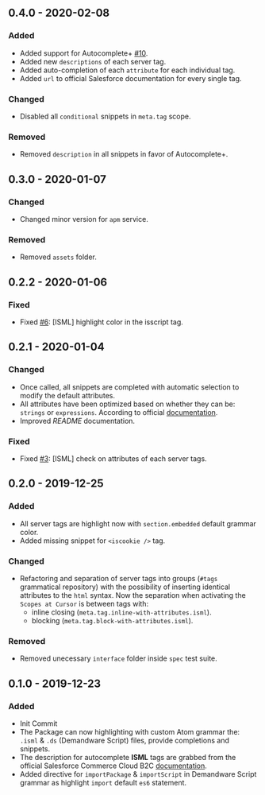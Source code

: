 ## 0.4.0 - 2020-02-08

### Added

-   Added support for Autocomplete&plus; [#10](https://github.com/matteobertoldo/language-sfcc/issues/10).
-   Added new `descriptions` of each server tag.
-   Added auto-completion of each `attribute` for each individual tag.
-   Added `url` to official Salesforce documentation for every single tag.

### Changed

-   Disabled all `conditional` snippets in `meta.tag` scope.

### Removed

-   Removed `description` in all snippets in favor of Autocomplete+.

## 0.3.0 - 2020-01-07

### Changed

-   Changed minor version for `apm` service.

### Removed

-   Removed `assets` folder.

## 0.2.2 - 2020-01-06

### Fixed

-   Fixed [#6](https://github.com/matteobertoldo/language-sfcc/issues/6): &#91;ISML&#93; highlight color in the isscript tag.

## 0.2.1 - 2020-01-04

### Changed

-   Once called, all snippets are completed with automatic selection to modify the default attributes.
-   All attributes have been optimized based on whether they can be: `strings` or `expressions`. According to official [documentation](https://documentation.b2c.commercecloud.salesforce.com/DOC2/topic/com.demandware.dochelp/ISML/ISML.html).
-   Improved _README_ documentation.

### Fixed

-   Fixed [#3](https://github.com/matteobertoldo/language-sfcc/issues/3): &#91;ISML&#93; check on attributes of each server tags.

## 0.2.0 - 2019-12-25

### Added

-   All server tags are highlight now with `section.embedded` default grammar color.
-   Added missing snippet for `<iscookie />` tag.

### Changed

-   Refactoring and separation of server tags into groups (`#tags` grammatical repository) with the possibility of inserting identical attributes to the `html` syntax. Now the separation when activating the `Scopes at Cursor` is between tags with:
    -   inline closing (`meta.tag.inline-with-attributes.isml`).
    -   blocking (`meta.tag.block-with-attributes.isml`).

### Removed

-   Removed unecessary `interface` folder inside `spec` test suite.

## 0.1.0 - 2019-12-23

### Added

-   Init Commit
-   The Package can now highlighting with custom Atom grammar the: `.isml` &amp; `.ds` (Demandware Script) files, provide completions and snippets.
-   The description for autocomplete **ISML** tags are grabbed from the official Salesforce Commerce Cloud B2C [documentation](https://documentation.b2c.commercecloud.salesforce.com/DOC2/topic/com.demandware.dochelp/ISML/ISML.html).
-   Added directive for `importPackage` & `importScript` in Demandware Script grammar as highlight `import` default `es6` statement.
